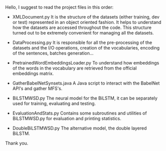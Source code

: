 Hello, I suggest to read the project files in this order:

- XMLDocument.py 
It is the structure of the datasets (either training, dev or test) represented in an object oriented fashion. It helps to understand how the datasets are accessed throughout the code. This structure turned out to be extremely convenient for managing all the datasets.

- DataProcessing.py
It is responsible for all the pre-processing of the datasets and the I/O operations, creation of the vocabularies, encoding of the sentences, batches generation...

- PretrainedWordEmbeddingsLoader.py
To understand how embeddings of the words in the vocabulary are retrieved from the official embeddings matrix.

- GatherBabelNetSynsets.java
A Java script to interact with the BabelNet API's and gather MFS's. 

- BiLSTMWSD.py
The neural model for the BiLSTM, it can be separately used for training, evaluating and testing. 

- EvaluationAndStats.py
Contains some subroutines and utilities of BiLSTMWSD.py for evaluation and printing statistics.

- DoubleBiLSTMWSD.py
The alternative model, the double layered BiLSTM.

Thank you.